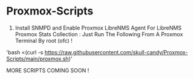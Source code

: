 # Proxmox-Scripts

1) Install SNMPD and Enable Proxmox LibreNMS Agent For LibreNMS Proxmox Stats Collection :
Just Run The Following From A Proxmox Terminal By root (ofc) ! 
 
 'bash <(curl -s https://raw.githubusercontent.com/skull-candy/Proxmox-Scripts/main/proxmox.sh)'

MORE SCRIPTS COMING SOON ! 
